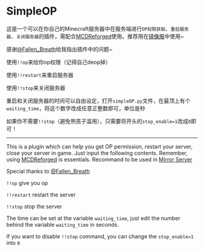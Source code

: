 # SimpleOP

这是一个可以在你自己的Minecraft服务器中在服务端进行``OP权限获取``、``重启服务器``、``关闭服务器``的插件，需配合[MCDReforged](https://github.com/Fallen-Breath/MCDReforged)使用。推荐用在[镜像服](https://github.com/GamerNoTitle/MCDR-Mirror-Server)中使用~

感谢[@Fallen_Breath](https://github.com/Fallen-Breath)给我指出插件中的问题~

使用``!!op``来给你op权限（记得自己deop掉）

使用``!!restart``来重启服务器

使用``!!stop``来关闭服务器

重启和关闭服务器的时间可以自由设定，打开``simpleOP.py``文件，在最顶上有个``waiting_time``，将这个数字改成任意正整数即可，单位是秒

如果你不需要``!!stop``（避免熊孩子滥用），只需要将开头的`stop_enable=1`改成`0`即可！

---

This is a plugin which can help you get OP permission, restart your server, close your server in game. Just input the following contents. Remember, using [MCDReforged](https://github.com/Fallen-Breath/MCDReforged) is essentials. Recommand to be used in [Mirror Server](https://github.com/GamerNoTitle/MCDR-Mirror-Server)

Special thanks to [@Fallen_Breath](https://github.com/Fallen-Breath)

`!!op` give you op

`!!restart` restart the server

``!!stop`` stop the server

The time can be set at the variable ``waiting_time``, just edit the number behind the variable ``waiting_time`` in seconds.

If you want to disable ``!!stop`` command, you can change the `stop_enable=1` into `0`



